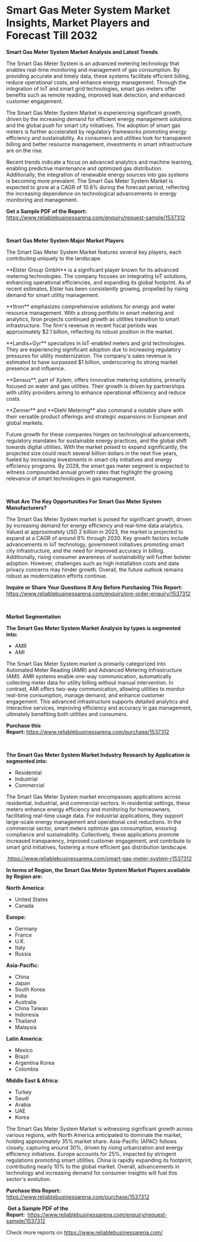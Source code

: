 <p><h1>Smart Gas Meter System Market Insights, Market Players and Forecast Till 2032</h1></p><p><strong>Smart Gas Meter System Market Analysis and Latest Trends</strong></p>
<p><p>The Smart Gas Meter System is an advanced metering technology that enables real-time monitoring and management of gas consumption. By providing accurate and timely data, these systems facilitate efficient billing, reduce operational costs, and enhance energy management. Through the integration of IoT and smart grid technologies, smart gas meters offer benefits such as remote reading, improved leak detection, and enhanced customer engagement.</p><p>The Smart Gas Meter System Market is experiencing significant growth, driven by the increasing demand for efficient energy management solutions and the global push for smart city initiatives. The adoption of smart gas meters is further accelerated by regulatory frameworks promoting energy efficiency and sustainability. As consumers and utilities look for transparent billing and better resource management, investments in smart infrastructure are on the rise.</p><p>Recent trends indicate a focus on advanced analytics and machine learning, enabling predictive maintenance and optimized gas distribution. Additionally, the integration of renewable energy sources into gas systems is becoming more prevalent. The Smart Gas Meter System Market is expected to grow at a CAGR of 10.8% during the forecast period, reflecting the increasing dependence on technological advancements in energy monitoring and management.</p></p>
<p><strong>Get a Sample PDF of the Report:&nbsp;</strong> <a href="https://www.reliablebusinessarena.com/enquiry/request-sample/1537312?utm_campaign=2185&utm_medium=2&utm_source=Github&utm_content=ia&utm_term=24032025&utm_id=smart-gas-meter-system">https://www.reliablebusinessarena.com/enquiry/request-sample/1537312</a></p>
<p>&nbsp;</p>
<p><strong>Smart Gas Meter System Major Market Players</strong></p>
<p><p>The Smart Gas Meter System Market features several key players, each contributing uniquely to the landscape. </p><p>**Elster Group GmbH** is a significant player known for its advanced metering technologies. The company focuses on integrating IoT solutions, enhancing operational efficiencies, and expanding its global footprint. As of recent estimates, Elster has been consistently growing, propelled by rising demand for smart utility management.</p><p>**Itron** emphasizes comprehensive solutions for energy and water resource management. With a strong portfolio in smart metering and analytics, Itron projects continued growth as utilities transition to smart infrastructure. The firm's revenue in recent fiscal periods was approximately $2.1 billion, reflecting its robust position in the market.</p><p>**Landis+Gyr** specializes in IoT-enabled meters and grid technologies. They are experiencing significant adoption due to increasing regulatory pressures for utility modernization. The company's sales revenue is estimated to have surpassed $1 billion, underscoring its strong market presence and influence.</p><p>**Sensus**, part of Xylem, offers innovative metering solutions, primarily focused on water and gas utilities. Their growth is driven by partnerships with utility providers aiming to enhance operational efficiency and reduce costs. </p><p>**Zenner** and **Diehl Metering** also command a notable share with their versatile product offerings and strategic expansions in European and global markets.</p><p>Future growth for these companies hinges on technological advancements, regulatory mandates for sustainable energy practices, and the global shift towards digital utilities. With the market poised to expand significantly, the projected size could reach several billion dollars in the next five years, fueled by increasing investments in smart city initiatives and energy efficiency programs. By 2028, the smart gas meter segment is expected to witness compounded annual growth rates that highlight the growing relevance of smart technologies in gas management.</p></p>
<p>&nbsp;</p>
<p><strong>What Are The Key Opportunities For Smart Gas Meter System Manufacturers?</strong></p>
<p><p>The Smart Gas Meter System market is poised for significant growth, driven by increasing demand for energy efficiency and real-time data analytics. Valued at approximately USD 2 billion in 2023, the market is projected to expand at a CAGR of around 8% through 2030. Key growth factors include advancements in IoT technology, government initiatives promoting smart city infrastructure, and the need for improved accuracy in billing. Additionally, rising consumer awareness of sustainability will further bolster adoption. However, challenges such as high installation costs and data privacy concerns may hinder growth. Overall, the future outlook remains robust as modernization efforts continue.</p></p>
<p><strong>Inquire or Share Your Questions If Any Before Purchasing This Report:</strong> <a href="https://www.reliablebusinessarena.com/enquiry/pre-order-enquiry/1537312?utm_campaign=2185&utm_medium=2&utm_source=Github&utm_content=ia&utm_term=24032025&utm_id=smart-gas-meter-system">https://www.reliablebusinessarena.com/enquiry/pre-order-enquiry/1537312</a></p>
<p>&nbsp;</p>
<p><strong>Market Segmentation</strong></p>
<p><strong>The Smart Gas Meter System Market Analysis by types is segmented into:</strong></p>
<p><ul><li>AMR</li><li>AMI</li></ul></p>
<p><p>The Smart Gas Meter System market is primarily categorized into Automated Meter Reading (AMR) and Advanced Metering Infrastructure (AMI). AMR systems enable one-way communication, automatically collecting meter data for utility billing without manual intervention. In contrast, AMI offers two-way communication, allowing utilities to monitor real-time consumption, manage demand, and enhance customer engagement. This advanced infrastructure supports detailed analytics and interactive services, improving efficiency and accuracy in gas management, ultimately benefiting both utilities and consumers.</p></p>
<p><strong>Purchase this Report:&nbsp;</strong><a href="https://www.reliablebusinessarena.com/purchase/1537312?utm_campaign=2185&utm_medium=2&utm_source=Github&utm_content=ia&utm_term=24032025&utm_id=smart-gas-meter-system">https://www.reliablebusinessarena.com/purchase/1537312</a></p>
<p>&nbsp;</p>
<p><strong>The Smart Gas Meter System Market Industry Research by Application is segmented into:</strong></p>
<p><ul><li>Residential</li><li>Industrial</li><li>Commercial</li></ul></p>
<p><p>The Smart Gas Meter System market encompasses applications across residential, industrial, and commercial sectors. In residential settings, these meters enhance energy efficiency and monitoring for homeowners, facilitating real-time usage data. For industrial applications, they support large-scale energy management and operational cost reductions. In the commercial sector, smart meters optimize gas consumption, ensuring compliance and sustainability. Collectively, these applications promote increased transparency, improved customer engagement, and contribute to smart grid initiatives, fostering a more efficient gas distribution landscape.</p></p>
<p><a href="https://www.reliablebusinessarena.com/smart-gas-meter-system-r1537312?utm_campaign=2185&utm_medium=2&utm_source=Github&utm_content=ia&utm_term=24032025&utm_id=smart-gas-meter-system">&nbsp;https://www.reliablebusinessarena.com/smart-gas-meter-system-r1537312</a></p>
<p><strong>In terms of Region, the Smart Gas Meter System Market Players available by Region are:</strong></p>
<p>
    <p> <strong> North America: </strong>
        <ul>
            <li>United States</li>
            <li>Canada</li>
        </ul>
        </p> 
    <p> <strong> Europe: </strong>
        <ul>
            <li>Germany</li>
            <li>France</li>
            <li>U.K.</li>
            <li>Italy</li>
            <li>Russia</li>
        </ul>
        </p> 
    <p> <strong> Asia-Pacific: </strong>
        <ul>
            <li>China</li>
            <li>Japan</li>
            <li>South Korea</li>
            <li>India</li>
            <li>Australia</li>
            <li>China Taiwan</li>
            <li>Indonesia</li>
            <li>Thailand</li>
            <li>Malaysia</li>
        </ul>
        </p> 
    <p> <strong> Latin America: </strong>
        <ul>
            <li>Mexico</li>
            <li>Brazil</li>
            <li>Argentina Korea</li>
            <li>Colombia</li>
        </ul>
        </p> 
    <p> <strong> Middle East & Africa: </strong>
        <ul>
            <li>Turkey</li>
            <li>Saudi</li>
            <li>Arabia</li>
            <li>UAE</li>
            <li>Korea</li>
        </ul>
    </p>
    </p>
<p><p>The Smart Gas Meter System Market is witnessing significant growth across various regions, with North America anticipated to dominate the market, holding approximately 35% market share. Asia-Pacific (APAC) follows closely, capturing around 30%, driven by rising urbanization and energy efficiency initiatives. Europe accounts for 25%, impacted by stringent regulations promoting smart utilities. China is rapidly expanding its footprint, contributing nearly 10% to the global market. Overall, advancements in technology and increasing demand for consumer insights will fuel this sector's evolution.</p></p>
<p><strong>Purchase this Report: </strong><a href="https://www.reliablebusinessarena.com/purchase/1537312?utm_campaign=2185&utm_medium=2&utm_source=Github&utm_content=ia&utm_term=24032025&utm_id=smart-gas-meter-system">https://www.reliablebusinessarena.com/purchase/1537312</a></p>
<p>&nbsp;<strong>Get a Sample PDF of the Report:&nbsp;&nbsp;</strong><a href="https://www.reliablebusinessarena.com/enquiry/request-sample/1537312?utm_campaign=2185&utm_medium=2&utm_source=Github&utm_content=ia&utm_term=24032025&utm_id=smart-gas-meter-system">https://www.reliablebusinessarena.com/enquiry/request-sample/1537312</a></p>
<p><strong></strong></p>
<p>Check more reports on <a href="https://www.reliablebusinessarena.com/?utm_campaign=2185&utm_medium=2&utm_source=Github&utm_content=ia&utm_term=24032025&utm_id=smart-gas-meter-system">https://www.reliablebusinessarena.com/</a></p>